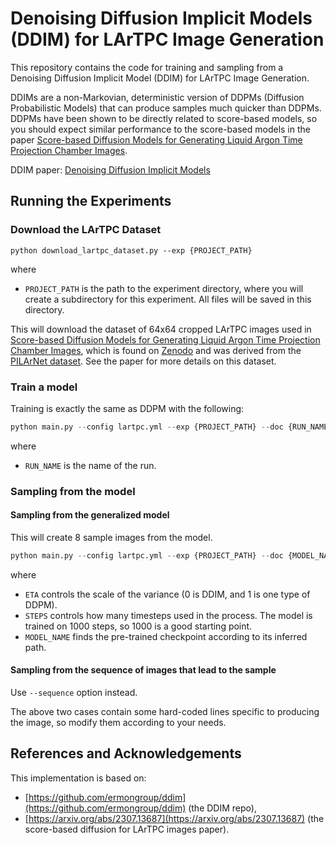 # Denoising Diffusion Implicit Models (DDIM) for LArTPC Image Generation

This repository contains the code for training and sampling from a Denoising Diffusion Implicit Model (DDIM) for LArTPC Image Generation.

DDIMs are a non-Markovian, deterministic version of DDPMs (Diffusion Probabilistic Models) that can produce samples much quicker than DDPMs. DDPMs have been shown to be directly related to score-based models, so you should expect similar performance to the score-based models in the paper [Score-based Diffusion Models for Generating Liquid Argon Time Projection Chamber Images](https://arxiv.org/abs/2307.13687).

DDIM paper: [Denoising Diffusion Implicit Models](https://arxiv.org/abs/2010.02502)

## Running the Experiments

### Download the LArTPC Dataset

```
python download_lartpc_dataset.py --exp {PROJECT_PATH}
```

where
- `PROJECT_PATH` is the path to the experiment directory, where you will create a subdirectory for this experiment. All files will be saved in this directory.

This will download the dataset of 64x64 cropped LArTPC images used in [Score-based Diffusion Models for Generating Liquid Argon Time Projection Chamber Images](https://arxiv.org/abs/2307.13687), which is found on [Zenodo](https://zenodo.org/record/8300355) and was derived from the [PILArNet dataset](https://osf.io/bu4fp/). See the paper for more details on this dataset.

### Train a model
Training is exactly the same as DDPM with the following:

```python
python main.py --config lartpc.yml --exp {PROJECT_PATH} --doc {RUN_NAME}
```
where
- `RUN_NAME` is the name of the run.

### Sampling from the model

#### Sampling from the generalized model

This will create 8 sample images from the model.

```python
python main.py --config lartpc.yml --exp {PROJECT_PATH} --doc {MODEL_NAME} --sample --timesteps {STEPS} --eta {ETA}
```
where 
- `ETA` controls the scale of the variance (0 is DDIM, and 1 is one type of DDPM).
- `STEPS` controls how many timesteps used in the process. The model is trained on 1000 steps, so 1000 is a good starting point.
- `MODEL_NAME` finds the pre-trained checkpoint according to its inferred path.

#### Sampling from the sequence of images that lead to the sample
Use `--sequence` option instead.

The above two cases contain some hard-coded lines specific to producing the image, so modify them according to your needs.


## References and Acknowledgements


This implementation is based on:

- [https://github.com/ermongroup/ddim](https://github.com/ermongroup/ddim) (the DDIM repo), 
- [https://arxiv.org/abs/2307.13687](https://arxiv.org/abs/2307.13687) (the score-based diffusion for LArTPC images paper).